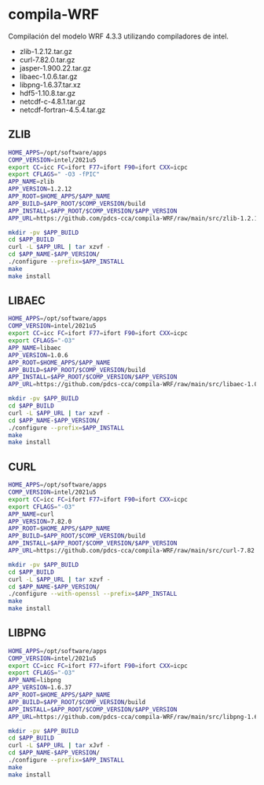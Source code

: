 # compila-WRF

Compilación del modelo WRF 4.3.3 utilizando compiladores de intel.

* zlib-1.2.12.tar.gz
* curl-7.82.0.tar.gz
* jasper-1.900.22.tar.gz
* libaec-1.0.6.tar.gz
* libpng-1.6.37.tar.xz
* hdf5-1.10.8.tar.gz
* netcdf-c-4.8.1.tar.gz
* netcdf-fortran-4.5.4.tar.gz


## ZLIB

~~~bash
HOME_APPS=/opt/software/apps
COMP_VERSION=intel/2021u5
export CC=icc FC=ifort F77=ifort F90=ifort CXX=icpc
export CFLAGS=" -O3 -fPIC"
APP_NAME=zlib
APP_VERSION=1.2.12
APP_ROOT=$HOME_APPS/$APP_NAME
APP_BUILD=$APP_ROOT/$COMP_VERSION/build
APP_INSTALL=$APP_ROOT/$COMP_VERSION/$APP_VERSION
APP_URL=https://github.com/pdcs-cca/compila-WRF/raw/main/src/zlib-1.2.12.tar.gz
~~~

~~~bash
mkdir -pv $APP_BUILD
cd $APP_BUILD
curl -L $APP_URL | tar xzvf -
cd $APP_NAME-$APP_VERSION/
./configure --prefix=$APP_INSTALL  
make
make install
~~~

## LIBAEC
~~~bash
HOME_APPS=/opt/software/apps
COMP_VERSION=intel/2021u5
export CC=icc FC=ifort F77=ifort F90=ifort CXX=icpc
export CFLAGS="-O3"
APP_NAME=libaec
APP_VERSION=1.0.6
APP_ROOT=$HOME_APPS/$APP_NAME
APP_BUILD=$APP_ROOT/$COMP_VERSION/build
APP_INSTALL=$APP_ROOT/$COMP_VERSION/$APP_VERSION
APP_URL=https://github.com/pdcs-cca/compila-WRF/raw/main/src/libaec-1.0.6.tar.gz
~~~
~~~bash
mkdir -pv $APP_BUILD
cd $APP_BUILD
curl -L $APP_URL | tar xzvf -
cd $APP_NAME-$APP_VERSION/
./configure --prefix=$APP_INSTALL  
make
make install
~~~

## CURL

~~~bash
HOME_APPS=/opt/software/apps
COMP_VERSION=intel/2021u5
export CC=icc FC=ifort F77=ifort F90=ifort CXX=icpc
export CFLAGS="-O3"
APP_NAME=curl
APP_VERSION=7.82.0
APP_ROOT=$HOME_APPS/$APP_NAME
APP_BUILD=$APP_ROOT/$COMP_VERSION/build
APP_INSTALL=$APP_ROOT/$COMP_VERSION/$APP_VERSION
APP_URL=https://github.com/pdcs-cca/compila-WRF/raw/main/src/curl-7.82.0.tar.gz
~~~
~~~bash
mkdir -pv $APP_BUILD
cd $APP_BUILD
curl -L $APP_URL | tar xzvf -
cd $APP_NAME-$APP_VERSION/
./configure --with-openssl --prefix=$APP_INSTALL  
make
make install
~~~

## LIBPNG

~~~bash
HOME_APPS=/opt/software/apps
COMP_VERSION=intel/2021u5
export CC=icc FC=ifort F77=ifort F90=ifort CXX=icpc
export CFLAGS="-O3"
APP_NAME=libpng
APP_VERSION=1.6.37
APP_ROOT=$HOME_APPS/$APP_NAME
APP_BUILD=$APP_ROOT/$COMP_VERSION/build
APP_INSTALL=$APP_ROOT/$COMP_VERSION/$APP_VERSION
APP_URL=https://github.com/pdcs-cca/compila-WRF/raw/main/src/libpng-1.6.37.tar.xz
~~~

~~~bash
mkdir -pv $APP_BUILD
cd $APP_BUILD
curl -L $APP_URL | tar xJvf -
cd $APP_NAME-$APP_VERSION/
./configure --prefix=$APP_INSTALL  
make
make install
~~~

